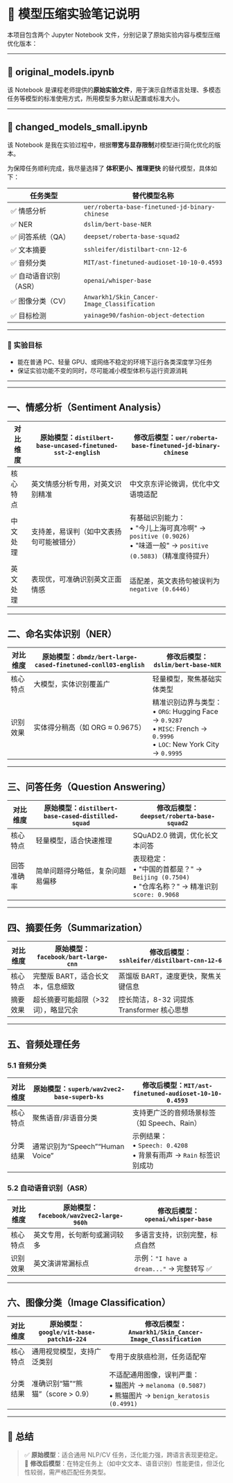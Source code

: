 # 🧪 模型压缩实验笔记说明

本项目包含两个 Jupyter Notebook 文件，分别记录了原始实验内容与模型压缩优化版本：

---

## 📄 original_models.ipynb

该 Notebook 是课程老师提供的**原始实验文件**，用于演示自然语言处理、多模态任务等模型的标准使用方式，所用模型多为默认配置或标准大小。

---

## 📄 changed_models_small.ipynb

该 Notebook 是我在实验过程中，根据**带宽与显存限制**对模型进行简化优化的版本。

为保障任务顺利完成，我尽量选择了 **体积更小、推理更快** 的替代模型，具体如下：

| 任务类型                 | 替代模型名称                                                         |
|--------------------------|----------------------------------------------------------------------|
| ✅ 情感分析               | `uer/roberta-base-finetuned-jd-binary-chinese`                      |
| ✅ NER                   | `dslim/bert-base-NER`                                               |
| ✅ 问答系统（QA）         | `deepset/roberta-base-squad2`                                       |
| ✅ 文本摘要               | `sshleifer/distilbart-cnn-12-6`                                     |
| ✅ 音频分类               | `MIT/ast-finetuned-audioset-10-10-0.4593`                           |
| ✅ 自动语音识别（ASR）    | `openai/whisper-base`                                               |
| ✅ 图像分类（CV）         | `Anwarkh1/Skin_Cancer-Image_Classification`                         |
| ✅ 目标检测               | `yainage90/fashion-object-detection`                                |

---

### 🎯 实验目标

- 能在普通 PC、轻量 GPU、或网络不稳定的环境下运行各类深度学习任务
- 保证实验功能不变的同时，尽可能减小模型体积与运行资源消耗

---

---

## 一、情感分析（Sentiment Analysis）

| 对比维度     | 原始模型：`distilbert-base-uncased-finetuned-sst-2-english` | 修改后模型：`uer/roberta-base-finetuned-jd-binary-chinese` |
|--------------|-------------------------------------------------------------|--------------------------------------------------------------|
| 核心特点     | 英文情感分析专用，对英文识别精准                           | 中文京东评论微调，优化中文语境适配                          |
| 中文处理     | 支持差，易误判（如中文表扬句可能被错分）                   | 有基础识别能力：<br>• "今儿上海可真冷啊" → `positive (0.9026)`<br>• "味道一般" → `positive (0.5883)`（精准度待提升） |
| 英文处理     | 表现优，可准确识别英文正面情感                             | 适配差，英文表扬句被误判为 `negative (0.6446)`              |

---

## 二、命名实体识别（NER）

| 对比维度     | 原始模型：`dbmdz/bert-large-cased-finetuned-conll03-english` | 修改后模型：`dslim/bert-base-NER` |
|--------------|---------------------------------------------------------------|------------------------------------|
| 核心特点     | 大模型，实体识别覆盖广                                       | 轻量模型，聚焦基础实体类型        |
| 识别效果     | 实体得分稍高（如 ORG ≈ 0.9675）                              | 精准识别边界与类型：<br>• `ORG`: Hugging Face → `0.9287`<br>• `MISC`: French → `0.9996`<br>• `LOC`: New York City → `0.9995` |

---

## 三、问答任务（Question Answering）

| 对比维度     | 原始模型：`distilbert-base-cased-distilled-squad` | 修改后模型：`deepset/roberta-base-squad2` |
|--------------|---------------------------------------------------|--------------------------------------------|
| 核心特点     | 轻量模型，适合快速推理                           | SQuAD2.0 微调，优化长文本问答              |
| 回答准确率   | 简单问题得分略低，复杂问题易偏移                 | 表现稳定：<br>• "中国的首都是？" → `Beijing (0.7504)`<br>• "仓库名称？" → 精准识别 `score: 0.9068` |

---

## 四、摘要任务（Summarization）

| 对比维度     | 原始模型：`facebook/bart-large-cnn` | 修改后模型：`sshleifer/distilbart-cnn-12-6` |
|--------------|-------------------------------------|---------------------------------------------|
| 核心特点     | 完整版 BART，适合长文本，信息细致   | 蒸馏版 BART，速度更快，聚焦关键信息        |
| 摘要效果     | 超长摘要可能超限（>32词），略显冗余 | 控长简洁，8-32 词提炼 Transformer 核心思想 |

---

## 五、音频处理任务

### 5.1 音频分类

| 对比维度     | 原始模型：`superb/wav2vec2-base-superb-ks` | 修改后模型：`MIT/ast-finetuned-audioset-10-10-0.4593` |
|--------------|--------------------------------------------|--------------------------------------------------------|
| 核心特点     | 聚焦语音/非语音分类                         | 支持更广泛的音频场景标签（如 Speech、Rain）           |
| 分类结果     | 通常识别为“Speech”“Human Voice”            | 示例结果：<br>• `Speech: 0.4208`<br>• 背景有雨声 → `Rain` 标签识别成功 |

### 5.2 自动语音识别（ASR）

| 对比维度     | 原始模型：`facebook/wav2vec2-large-960h` | 修改后模型：`openai/whisper-base` |
|--------------|-------------------------------------------|------------------------------------|
| 核心特点     | 英文专用，长句断句或漏词较多              | 多语言支持，识别完整，标点自然    |
| 识别效果     | 英文演讲常漏标点                          | 示例：`"I have a dream..."` → 完整转写 ✅ |

---

## 六、图像分类（Image Classification）

| 对比维度     | 原始模型：`google/vit-base-patch16-224` | 修改后模型：`Anwarkh1/Skin_Cancer-Image_Classification` |
|--------------|------------------------------------------|----------------------------------------------------------|
| 核心特点     | 通用视觉模型，支持广泛类别               | 专用于皮肤癌检测，任务适配窄                          |
| 分类结果     | 准确识别“猫”“熊猫”（score > 0.9）       | 不适配通用图像，误判严重：<br>• 猫图片 → `melanoma (0.5087)`<br>• 熊猫图片 → `benign_keratosis (0.4991)` |

---

## 🧾 总结

> ✅ **原始模型**：适合通用 NLP/CV 任务，泛化能力强，跨语言表现更稳定。  
> 🧠 **修改后模型**：在特定任务上（如中文文本、语音识别）性能更佳，但泛化性较弱，需严格匹配任务类型。 